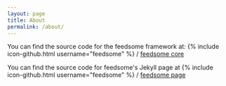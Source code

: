 ```yaml
---
layout: page
title: About
permalink: /about/
---
```



You can find the source code for the feedsome framework at:
{% include icon-github.html username="feedsome" %} /
[feedsome core](https://github.com/feedsome/feedsome)

You can find the source code for feedsome's Jekyll page at
{% include icon-github.html username="feedsome" %} /
[feedsome page](https://github.com/feedsome/feedsome.github.io)
